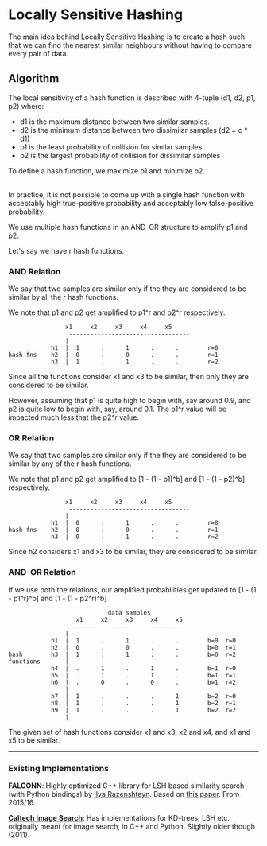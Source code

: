 # Locally Sensitive Hashing

The main idea behind Locally Sensitive Hashing is to create a hash such that we can find the nearest similar neighbours without having to compare every pair of data.

## Algorithm

The local sensitivity of a hash function is described with 4-tuple (d1, d2, p1, p2) where:

- d1 is the maximum distance between two similar samples.
- d2 is the minimum distance between two dissimilar samples (d2 = c * d1)
- p1 is the least probability of collision for similar samples
- p2 is the largest probability of collision for dissimilar samples

To define a hash function, we maximize p1 and minimize p2.

<br>
In practice, it is not possible to come up with a single hash function with acceptably high true-positive probability and acceptably low false-positive probability.

We use multiple hash functions in an AND-OR structure to amplify p1 and p2.

Let's say we have r hash functions.

### AND Relation

We say that two samples are similar only if the they are considered to be similar by all the r hash functions.

We note that p1 and p2 get amplified to p1^r and p2^r respectively.

                    x1     x2     x3     x4     x5
                     ----------------------------------
                    |
                h1  |  1      .      1      .      .        r=0
    hash fns    h2  |  0      .      0      .      .        r=1
                h3  |  1      .      1      .      .        r=2


Since all the functions consider x1 and x3 to be similar, then only they are considered to be similar.

However, assuming that p1 is quite high to begin with, say around 0.9, and p2 is quite low to begin with, say, around 0.1. The p1^r value will be impacted much less that the p2^r value.

### OR Relation

We say that two samples are similar only if the they are considered to be similar by any of the r hash functions.

We note that p1 and p2 get amplified to [1 - (1 - p1)^b] and [1 - (1 - p2)^b] respectively.

                    x1     x2     x3     x4     x5
                     ----------------------------------
                    |
                h1  |  0      .      1      .      .        r=0
    hash fns    h2  |  0      .      0      .      .        r=1
                h3  |  0      .      1      .      .        r=2


Since h2 considers x1 and x3 to be similar, they are considered to be similar.

### AND-OR Relation

If we use both the relations, our amplified probabilities get updated to [1 - (1 - p1^r)^b] and [1 - (1 - p2^r)^b]

                                data samples
                       x1     x2     x3     x4     x5
                     ----------------------------------
                    |
                h1  |  1      .      1      .      .        b=0  r=0
                h2  |  0      .      0      .      .        b=0  r=1
    hash        h3  |  1      .      1      .      .        b=0  r=2
    functions       |
                h4  |  .      1      .      1      .        b=1  r=0
                h5  |  .      1      .      1      .        b=1  r=1
                h6  |  .      0      .      0      .        b=1  r=2
                    |
                h7  |  1      .      .      .      1        b=2  r=0
                h8  |  1      .      .      .      1        b=2  r=1
                h9  |  1      .      .      .      1        b=2  r=2
                    |

The given set of hash functions consider x1 and x3, x2 and x4, and x1 and x5 to be similar.

---

### Existing Implementations

**FALCONN**: Highly optimized C++ library for LSH based similarity search (with Python bindings) by [Ilya Razenshteyn](https://ilyaraz.org). Based on [this paper](https://arxiv.org/pdf/1509.02897.pdf). From 2015/16.

**[Caltech Image Search](https://code.google.com/archive/p/caltech-image-search/)**: Has implementations for KD-trees, LSH etc. originally meant for image search, in C++ and Python. Slightly older though (2011).

